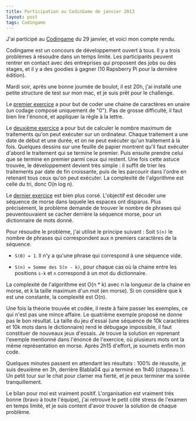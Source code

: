 ```yaml
---
title: Participation au CodinGame de janvier 2013
layout: post
tags: Codingame
---        
```





J'ai participé au [Codingame](http://www.codingame.com/cg/) du 29 janvier, et voici mon compte rendu.

Codingame est un concours de développement ouvert à tous. Il y a trois problèmes à résoudre dans un temps limité. Les participants peuvent rentrer en contact avec des entreprises qui proposent des jobs ou des stages, et il y a des goodies à gagner (10 Rapsberry Pi pour la dernière édition).

Mardi soir, après une bonne journée de boulot, il est 20h, j'ai installé une petite structure de test sur mon mac, et je suis prêt pour le challenge.

Le [premier exercice](http://www.codingame.com/challenge_janvier_2013_question1) a pour but de coder une chaine de caractères en unaire (un codage composé uniquement de "0"). Pas de grosse difficulté, il faut bien lire l'énoncé, et appliquer la règle à la lettre.

Le [deuxième exercice](http://www.codingame.com/challenge_janvier_2013_question2) a pour but de calculer le nombre maximum de traitements qu'on peut exécuter sur un ordinateur. Chaque traitement a une date de début et une durée, et on ne peut exécuter qu'un traitement à la fois. 
Quelques dessins sur une feuille de papier montrent qu'il faut exécuter d'abord le traitement qui se termine le premier. Puis ensuite prendre celui que se termine en premier parmi ceux qui restent. Une fois cette astuce trouvée, le développement devient très simple : il suffit de trier les traitements par date de fin croissante, puis de les parcourir dans l'ordre en retenant tous ceux qu'on peut exécuter. La complexité de l'algorithme est celle du tri, donc O(n log n).

Le [dernier exercice](http://www.codingame.com/challenge_janvier_2013_question2) est bien plus corsé. L'objectif est décoder une séquence de morse dans laquele les espaces ont disparus. Plus précisément, le problème demande de trouver le nombre de phrases qui peuventouvaient se cacher derrière la séquence morse, pour un dictionnaire de mots donné.

Pour résoudre le problème, j'ai utilisé le principe suivant : 
Soit `S(n)` le nombre de phrases qui correspondent aux n premiers caractères de la séquence.

- `S(0) = 1`. Il n'y a qu'une phrase qui correspond à une séquence vide.

- `S(n) = Somme des S(n - k)`, pour chaque cas où la chaine entre les positions `s-k` et `n` correspond à un mot du dictionnaire.

La complexité de l'algorithme est O(n * k) avec n la longueur de la chaine en morse, et k la taille maximum d'un mot (en morse). Si on considère que k est une constante, la complexité est O(n).

Une fois la théorie trouvée et codée, il reste à faire passer les exemples, ce qui n'est pas une mince affaire. Le quatrième exemple proposé ne donne pas le bon résultat. La taille du jeu d'essai (une séquence de 10k caractères et 10k mots dans le dictionnaire) rend le débugage impossible, il faut constituer de nouveaux jeux d'essais. Je trouve la solution en reprenant l'exemple mentionné dans l'énoncé de l'exercice, où plusieurs mots ont la même représentation en morse. Après 2h15 d'effort, je soumets enfin mon code.


Quelques minutes passent en attendant les résultats : 100% de réussite, je suis deuxième en 3h, derrière Blabla04 qui a terminé en 1h40 (chapeau !). Un petit tour sur le chat pour clamer ma fierté, et je peux terminer ma soirée tranquillement.

Le bilan pour moi est vraiment positif. L'organisation est vraiment très bonne (bravo à toute l'équipe), j'ai retrouvé le petit côté stress de l'examen en temps limité, et je suis content d'avoir trouver la solution de chaque problème. 


